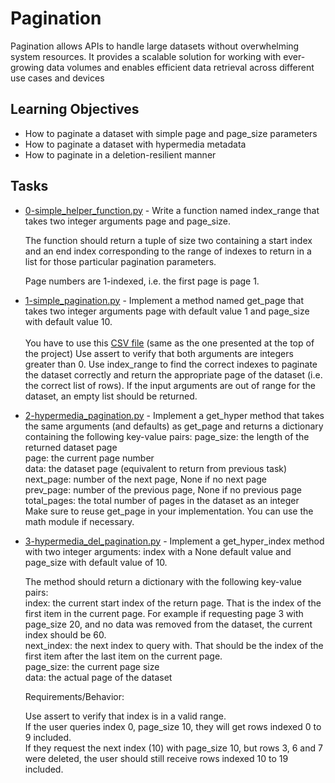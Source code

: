 # Pagination

Pagination allows APIs to handle large datasets without overwhelming system resources. It provides a scalable solution for working with ever-growing data volumes and enables efficient data retrieval across different use cases and devices

## Learning Objectives

* How to paginate a dataset with simple page and page_size parameters
* How to paginate a dataset with hypermedia metadata
* How to paginate in a deletion-resilient manner

## Tasks

* [0-simple_helper_function.py](0-simple_helper_function.py) - Write a function named index_range that takes two integer arguments page and page_size.

  The function should return a tuple of size two containing a start index and an end index corresponding to the range of indexes to return in a list for those particular pagination parameters.

  Page numbers are 1-indexed, i.e. the first page is page 1.

* [1-simple_pagination.py](1-simple_pagination.py) - Implement a method named get_page that takes two integer arguments page with default value 1 and page_size with default value 10.
<br><br>
You have to use this [CSV file](https://intranet.alxswe.com/rltoken/NBLY6mdKDBR9zWvNADwjjg) (same as the one presented at the top of the project)
Use assert to verify that both arguments are integers greater than 0.
Use index_range to find the correct indexes to paginate the dataset correctly and return the appropriate page of the dataset (i.e. the correct list of rows).
If the input arguments are out of range for the dataset, an empty list should be returned.
* [2-hypermedia_pagination.py](2-hypermedia_pagination.py) - Implement a get_hyper method that takes the same arguments (and defaults) as get_page and returns a dictionary containing the following key-value pairs:
  page_size: the length of the returned dataset page<br>
  page: the current page number<br>
  data: the dataset page (equivalent to return from previous task)<br>
  next_page: number of the next page, None if no next page<br>
  prev_page: number of the previous page, None if no previous page<br>
  total_pages: the total number of pages in the dataset as an integer<br>
  Make sure to reuse get_page in your implementation.
  You can use the math module if necessary.

* [3-hypermedia_del_pagination.py](3-hypermedia_del_pagination.py) - Implement a get_hyper_index method with two integer arguments: index with a None default value and page_size with default value of 10.

  The method should return a dictionary with the following key-value pairs:<br>
  index: the current start index of the return page. That is the index of the first item in the current page. For example if requesting page 3 with page_size 20, and no data was removed from the dataset, the current index should be 60.<br>
  next_index: the next index to query with. That should be the index of the first item after the last item on the current page.<br>
  page_size: the current page size<br>
  data: the actual page of the dataset

  Requirements/Behavior:

  Use assert to verify that index is in a valid range.<br>
  If the user queries index 0, page_size 10, they will get rows indexed 0 to 9 included.<br>
  If they request the next index (10) with page_size 10, but rows 3, 6 and 7 were deleted, the user should still receive rows indexed 10 to 19 included.
